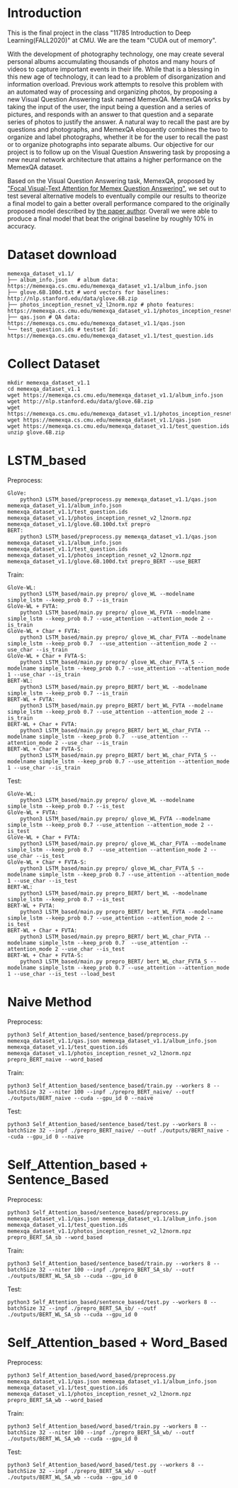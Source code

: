 # Introduction
This is the final project in the class "11785 Introduction to Deep Learning(FALL2020)" at CMU. We are the team "CUDA out of memory". 

With the development of photography technology, one may create several personal albums accumulating thousands of photos and many hours of videos to capture important events in their life. While that is a blessing in this new age of technology, it can lead to a problem of disorganization and information overload. Previous work attempts to resolve this problem with an automated way of processing and organizing photos, by proposing a new Visual Question Answering task named MemexQA. MemexQA works by taking the input of the user, the input being a question and a series of pictures, and responds with an answer to that question and a separate series of photos to justify the answer. A natural way to recall the past are by questions and photographs, and MemexQA eloquently combines the two to organize and label photographs, whether it be for the user to recall the past or to organize photographs into separate albums. Our objective for our project is to follow up on the Visual Question Answering task by proposing a new neural network architecture that attains a higher performance on the MemexQA dataset.

Based on the Visual Question Answering task, MemexQA, proposed by ["Focal Visual-Text Attention for Memex Question Answering"](https://ieeexplore.ieee.org/stamp/stamp.jsp?tp=&arnumber=8603827), we set out to test several alternative models to eventually compile our results to theorize a final model to gain a better overall performance compared to the originally proposed model described by [the paper author](https://github.com/JunweiLiang/MemexQA_StarterCode). Overall we were able to produce a final model that beat the original baseline by roughly 10% in accuracy. 

# Dataset download
	memexqa_dataset_v1.1/
	├── album_info.json   # album data: https://memexqa.cs.cmu.edu/memexqa_dataset_v1.1/album_info.json
	├── glove.6B.100d.txt # word vectors for baselines:  http://nlp.stanford.edu/data/glove.6B.zip
	├── photos_inception_resnet_v2_l2norm.npz # photo features: https://memexqa.cs.cmu.edu/memexqa_dataset_v1.1/photos_inception_resnet_v2_l2norm.npz
	├── qas.json # QA data: https://memexqa.cs.cmu.edu/memexqa_dataset_v1.1/qas.json
	└── test_question.ids # testset Id: https://memexqa.cs.cmu.edu/memexqa_dataset_v1.1/test_question.ids

# Collect Dataset
    mkdir memexqa_dataset_v1.1 
    cd memexqa_dataset_v1.1 
    wget https://memexqa.cs.cmu.edu/memexqa_dataset_v1.1/album_info.json
    wget http://nlp.stanford.edu/data/glove.6B.zip
    wget https://memexqa.cs.cmu.edu/memexqa_dataset_v1.1/photos_inception_resnet_v2_l2norm.npz
    wget https://memexqa.cs.cmu.edu/memexqa_dataset_v1.1/qas.json
    wget https://memexqa.cs.cmu.edu/memexqa_dataset_v1.1/test_question.ids
    unzip glove.6B.zip

# LSTM_based
Preprocess:
```
GloVe: 
    python3 LSTM_based/preprocess.py memexqa_dataset_v1.1/qas.json memexqa_dataset_v1.1/album_info.json memexqa_dataset_v1.1/test_question.ids memexqa_dataset_v1.1/photos_inception_resnet_v2_l2norm.npz memexqa_dataset_v1.1/glove.6B.100d.txt prepro
BERT:
    python3 LSTM_based/preprocess.py memexqa_dataset_v1.1/qas.json memexqa_dataset_v1.1/album_info.json memexqa_dataset_v1.1/test_question.ids memexqa_dataset_v1.1/photos_inception_resnet_v2_l2norm.npz memexqa_dataset_v1.1/glove.6B.100d.txt prepro_BERT --use_BERT
```
Train:
```
GloVe-WL: 
    python3 LSTM_based/main.py prepro/ glove_WL --modelname simple_lstm --keep_prob 0.7 --is_train
GloVe-WL + FVTA: 
    python3 LSTM_based/main.py prepro/ glove_WL_FVTA --modelname simple_lstm --keep_prob 0.7 --use_attention --attention_mode 2 --is_train
GloVe-WL + Char + FVTA: 
    python3 LSTM_based/main.py prepro/ glove_WL_char_FVTA --modelname simple_lstm --keep_prob 0.7  --use_attention --attention_mode 2 --use_char --is_train
GloVe-WL + Char + FVTA-S: 
    python3 LSTM_based/main.py prepro/ glove_WL_char_FVTA_S --modelname simple_lstm --keep_prob 0.7 --use_attention --attention_mode 1 --use_char --is_train
BERT-WL:
    python3 LSTM_based/main.py prepro_BERT/ bert_WL --modelname simple_lstm --keep_prob 0.7 --is_train
BERT-WL + FVTA:
    python3 LSTM_based/main.py prepro_BERT/ bert_WL_FVTA --modelname simple_lstm --keep_prob 0.7 --use_attention --attention_mode 2 --is_train
BERT-WL + Char + FVTA:
    python3 LSTM_based/main.py prepro_BERT/ bert_WL_char_FVTA --modelname simple_lstm --keep_prob 0.7  --use_attention --attention_mode 2 --use_char --is_train
BERT-WL + Char + FVTA-S:
    python3 LSTM_based/main.py prepro_BERT/ bert_WL_char_FVTA_S --modelname simple_lstm --keep_prob 0.7 --use_attention --attention_mode 1 --use_char --is_train
```

Test:
```
GloVe-WL:
    python3 LSTM_based/main.py prepro/ glove_WL --modelname simple_lstm --keep_prob 0.7 --is_test
GloVe-WL + FVTA:
    python3 LSTM_based/main.py prepro/ glove_WL_FVTA --modelname simple_lstm --keep_prob 0.7 --use_attention --attention_mode 2 --is_test
GloVe-WL + Char + FVTA:
    python3 LSTM_based/main.py prepro/ glove_WL_char_FVTA --modelname simple_lstm --keep_prob 0.7  --use_attention --attention_mode 2 --use_char --is_test
GloVe-WL + Char + FVTA-S:
    python3 LSTM_based/main.py prepro/ glove_WL_char_FVTA_S --modelname simple_lstm --keep_prob 0.7 --use_attention --attention_mode 1 --use_char --is_test
BERT-WL:
    python3 LSTM_based/main.py prepro_BERT/ bert_WL --modelname simple_lstm --keep_prob 0.7 --is_test
BERT-WL + FVTA:
    python3 LSTM_based/main.py prepro_BERT/ bert_WL_FVTA --modelname simple_lstm --keep_prob 0.7 --use_attention --attention_mode 2 --is_test
BERT-WL + Char + FVTA:
    python3 LSTM_based/main.py prepro_BERT/ bert_WL_char_FVTA --modelname simple_lstm --keep_prob 0.7  --use_attention --attention_mode 2 --use_char --is_test
BERT-WL + Char + FVTA-S:
    python3 LSTM_based/main.py prepro_BERT/ bert_WL_char_FVTA_S --modelname simple_lstm --keep_prob 0.7 --use_attention --attention_mode 1 --use_char --is_test --load_best
```


# Naive Method
Preprocess:
```
python3 Self_Attention_based/sentence_based/preprocess.py memexqa_dataset_v1.1/qas.json memexqa_dataset_v1.1/album_info.json memexqa_dataset_v1.1/test_question.ids memexqa_dataset_v1.1/photos_inception_resnet_v2_l2norm.npz prepro_BERT_naive --word_based
```
Train:
```
python3 Self_Attention_based/sentence_based/train.py --workers 8 --batchSize 32 --niter 100 --inpf ./prepro_BERT_naive/ --outf ./outputs/BERT_naive --cuda --gpu_id 0 --naive
```
Test:
```
python3 Self_Attention_based/sentence_based/test.py --workers 8 --batchSize 32 --inpf ./prepro_BERT_naive/ --outf ./outputs/BERT_naive --cuda --gpu_id 0 --naive
```


# Self_Attention_based + Sentence_Based
Preprocess:
```
python3 Self_Attention_based/sentence_based/preprocess.py memexqa_dataset_v1.1/qas.json memexqa_dataset_v1.1/album_info.json memexqa_dataset_v1.1/test_question.ids memexqa_dataset_v1.1/photos_inception_resnet_v2_l2norm.npz prepro_BERT_SA_sb --word_based
```
Train:
```
python3 Self_Attention_based/sentence_based/train.py --workers 8 --batchSize 32 --niter 100 --inpf ./prepro_BERT_SA_sb/ --outf ./outputs/BERT_WL_SA_sb --cuda --gpu_id 0
```
Test:
```
python3 Self_Attention_based/sentence_based/test.py --workers 8 --batchSize 32 --inpf ./prepro_BERT_SA_sb/ --outf ./outputs/BERT_WL_SA_sb --cuda --gpu_id 0
```

# Self_Attention_based + Word_Based
Preprocess:
```
python3 Self_Attention_based/word_based/preprocess.py memexqa_dataset_v1.1/qas.json memexqa_dataset_v1.1/album_info.json memexqa_dataset_v1.1/test_question.ids memexqa_dataset_v1.1/photos_inception_resnet_v2_l2norm.npz prepro_BERT_SA_wb --word_based
```
Train:
```
python3 Self_Attention_based/word_based/train.py --workers 8 --batchSize 32 --niter 100 --inpf ./prepro_BERT_SA_wb/ --outf ./outputs/BERT_WL_SA_wb --cuda --gpu_id 0
```
Test:
```
python3 Self_Attention_based/word_based/test.py --workers 8 --batchSize 32 --inpf ./prepro_BERT_SA_wb/ --outf ./outputs/BERT_WL_SA_wb --cuda --gpu_id 0
```
